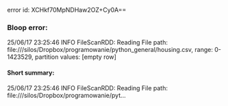 error id: XCHkf70MpNDHaw2OZ+Cy0A==
### Bloop error:

25/06/17 23:25:46 INFO FileScanRDD: Reading File path: file://<HOME>/silos/Dropbox/programowanie/python_general/housing.csv, range: 0-1423529, partition values: [empty row]
#### Short summary: 

25/06/17 23:25:46 INFO FileScanRDD: Reading File path: file://<HOME>/silos/Dropbox/programowanie/pyt...